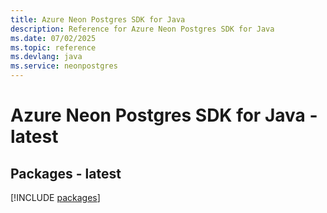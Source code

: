 ```yaml
---
title: Azure Neon Postgres SDK for Java
description: Reference for Azure Neon Postgres SDK for Java
ms.date: 07/02/2025
ms.topic: reference
ms.devlang: java
ms.service: neonpostgres
---
```

# Azure Neon Postgres SDK for Java - latest
## Packages - latest
[!INCLUDE [packages](neon-postgres-index.md)]